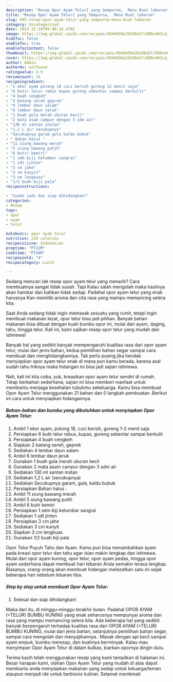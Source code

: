 ```yaml
---
description: "Resep Opor Ayam Telur{ yang Sempurna,  Menu Buat lebaran"
title: "Resep Opor Ayam Telur{ yang Sempurna,  Menu Buat lebaran"
slug: 985-resep-opor-ayam-telur-yang-sempurna-menu-buat-lebaran
category: Uncategorized
date: 2022-12-18T05:40:24.478Z
image: https://img-global.cpcdn.com/recipes/4944656e26208a5f/680x482cq70/opor-ayam-telur-foto-resep-utama.jpg
hideToc: false
enableToc: true
enableTocContent: false
thumbnail: https://img-global.cpcdn.com/recipes/4944656e26208a5f/680x482cq70/opor-ayam-telur-foto-resep-utama.jpg
cover: https://img-global.cpcdn.com/recipes/4944656e26208a5f/680x482cq70/opor-ayam-telur-foto-resep-utama.jpg
author: Admin
authorAv: notfound
ratingvalue: 4.9
reviewcount: 14
recipeingredient:
- "1 ekor ayam potong 18 cuci bersih goreng 12 menit saja"
- "6 butir telur rebus kupas goreng sebentar sampai berkulit"
- "4 buah cengkeh"
- "2 batang sereh geprek"
- "4 lembar daun salam"
- "6 lembar daun jeruk"
- "1 buah gula merah ukuran kecil"
- "2 mata asam campur dengan 3 sdm air"
- "130 ml santan instan"
- "1,2 L air secukupnya"
- "Secukupnya garam gula kaldu bubuk"
- " Bahan halus "
- "11 siung bawang merah"
- "5 siung bawang putih"
- "6 butir kemiri"
- "1 sdm biji ketumbar sangrai"
- "1 sdt jinten"
- "3 cm jahe"
- "3 cm kunyit"
- "3 cm lengkuas"
- "1/2 buah biji pala"
recipeinstructions:

- "Sudah jadi dan siap dihidangkan!"
categories:
- Resep
tags:
- opor
- ayam
- telur

katakunci: opor ayam telur 
nutrition: 210 calories
recipecuisine: Indonesian
preptime: "PT22M"
cooktime: "PT46M"
recipeyield: "4"
recipecategory: Lunch

---
```



Sedang mencari ide resep opor ayam telur yang menarik? Cara membuatnya sangat tidak susah. Tapi Kalau salah mengolah maka hasilnya akan hambar dan bahkan tidak sedap. Padahal opor ayam telur yang enak harusnya Kan memiliki aroma dan cita rasa yang mampu memancing selera kita.


Saat Anda sedang tidak ingin memasak sesuatu yang rumit, tetapi ingin membuat makanan lezat, opor telur bisa jadi pilihan. Banyak bahan makanan bisa dibuat dengan kuah bumbu opor ini, mulai dari ayam, daging, tahu, hingga telur. Kali ini, kami sajikan resep opor telur yang mudah dan istimewa!

Banyak hal yang sedikit banyak mempengaruhi kualitas rasa dari opor ayam telur, mulai dari jenis bahan, kedua pemilihan bahan segar sampai cara membuat dan menghidangkannya. Tak perlu pusing jika hendak menyiapkan opor ayam telur enak di mana pun kamu berada, karena asal sudah tahu triknya maka hidangan ini bisa jadi sajian istimewa.


Nah, kali ini kita coba, yuk, kreasikan opor ayam telur sendiri di rumah. Tetap berbahan sederhana, sajian ini bisa memberi manfaat untuk membantu menjaga kesehatan tubuhmu sekeluarga. Kamu bisa membuat Opor Ayam Telur menggunakan 21 bahan dan 0 langkah pembuatan. Berikut ini cara untuk menyiapkan hidangannya.

<!--inarticleads1-->

##### Bahan-bahan dan bumbu yang dibutuhkan untuk menyiapkan Opor Ayam Telur:

1. Ambil 1 ekor ayam, potong 18, cuci bersih, goreng 1-2 menit saja
1. Persiapkan 6 butir telur rebus, kupas, goreng sebentar sampai berkulit
1. Persiapkan 4 buah cengkeh
1. Siapkan 2 batang sereh, geprek
1. Sediakan 4 lembar daun salam
1. Ambil 6 lembar daun jeruk
1. Gunakan 1 buah gula merah ukuran kecil
1. Gunakan 2 mata asam campur dengan 3 sdm air
1. Sediakan 130 ml santan instan
1. Sediakan 1,2 L air (secukupnya)
1. Sediakan Secukupnya garam, gula, kaldu bubuk
1. Persiapkan  Bahan halus :
1. Ambil 11 siung bawang merah
1. Ambil 5 siung bawang putih
1. Ambil 6 butir kemiri
1. Persiapkan 1 sdm biji ketumbar sangrai
1. Sediakan 1 sdt jinten
1. Persiapkan 3 cm jahe
1. Sediakan 3 cm kunyit
1. Siapkan 3 cm lengkuas
1. Gunakan 1/2 buah biji pala


Opor Telur Puyuh Tahu dan Ayam. Kamu pun bisa menambahkan ayam pada kreasi opor telur dan tahu agar isian makin lengkap dan istimewa. Mulai dari opor ayam kuning, opor telur, opor ayam pedas, hingga opor ayam sederhana dapat membuat hari lebaran Anda semakin terasa lengkap. Biasanya, orang-orang akan membuat hidangan melezatkan satu ini sejak beberapa hari sebelum lebaran tiba. 

<!--inarticleads2-->

##### Step by step untuk membuat Opor Ayam Telur:


1. Selesai dan siap dihidangkan!

Maka dari itu, di minggu-minggu terakhir bulan. Padahal OPOR AYAM (+TELUR) BUMBU KUNING yang enak seharusnya mempunyai aroma dan rasa yang mampu memancing selera kita. Ada beberapa hal yang sedikit banyak berpengaruh terhadap kualitas rasa dari OPOR AYAM (+TELUR) BUMBU KUNING, mulai dari jenis bahan, selanjutnya pemilihan bahan segar, sampai cara mengolah dan menyajikannya.. Masak dengan api kecil sampai ayam empuk, bumbu meresap, dan kuahnya berminyak. Kalau mau menyimpan Opor Ayam Telur di dalam kulkas, biarkan opornya dingin dulu. 

Terima kasih telah menggunakan resep yang kami tampilkan di halaman ini. Besar harapan kami, olahan Opor Ayam Telur yang mudah di atas dapat membantu anda menyiapkan makanan yang sedap untuk keluarga/teman ataupun menjadi ide untuk berbisnis kuliner. Selamat menikmati
